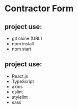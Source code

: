 # Contractor Form

## project use: <br />
* git clone (URL) <br />
* npm install <br />
* npm start <br />

## project use: <br />
* React.js <br />
* TypeScript <br />
* axios <br />
* eslint <br />
* stylelint <br />
* sass <br />